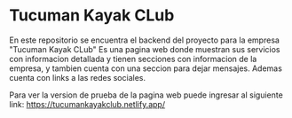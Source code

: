 # Tucuman Kayak CLub

En este repositorio se encuentra el backend del proyecto para la empresa "Tucuman Kayak CLub"
Es una pagina web donde muestran sus servicios con informacion detallada y tienen secciones con informacion de la empresa, y tambien cuenta con una seccion para dejar mensajes.
Ademas cuenta con links a las redes sociales.

Para ver la version de prueba de la pagina web puede ingresar al siguiente link: https://tucumankayakclub.netlify.app/

